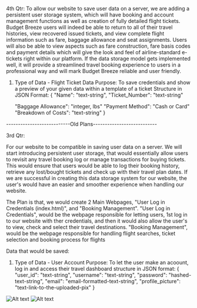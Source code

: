 4th Qtr:
To allow our website to save user data on a server, we are adding a persistent user storage 
system, which will have booking and account management functions as well as creation of fully detailed flight tickets. 
Budget Breeze users will indeed be able to return to all of their travel histories, view recovered issued tickets, and view complete 
flight information such as fare, baggage allowance and seat assignments. 
Users will also be able to view aspects such as fare construction, fare basis codes and 
payment details which will give the look and feel of airline-standard e-tickets right 
within our platform. If the data storage model gets implemented well, it will provide a 
streamlined travel booking experience to users in a professional way and will mark 
Budget Breeze reliable and user friendly.

1. Type of Data - Flight Ticket Data
   Purpose: To save credentials and show a preview of your given data within a 
   template of a ticket
   Structure in JSON Format:
   {
   "Name": "text-string",
   "Ticket_Number": "text-string"

   "Baggage Allowance": "integer, lbs"
   "Payment Method": "Cash or Card"
   "Breakdown of Costs": "text-string"
   }
   



---------------------------Old Plans---------------------------

3rd Qtr:

For our website to be compatible in saving user data on a server. We will
start introducing persistent user storage, that would essentially allow users
to revisit any travel booking log or manage transactions for buying tickets.
This would ensure that users would be able to log their booking history, retrieve
any lost/bought tickets and check up with their travel plan dates. If we are successful
in creating this data storage system for our website, the user's would have an easier
and smoother experience when handling our website.

The Plan is that, we would create 2 Main Webpages, "User Log in Credentials (index.html)", and "Booking Management".
"User Log in Credentials", would be the webpage responsible for letting users, 1st log in to our website
with ther credentials, and then it would also allow the user's to view, check and select their travel
destinations. "Booking Management", would be the webpage responsible for handling flight searches, ticket
selection and booking process for flights

Data that would be saved:


1. Type of Data - User Account
   Purpose: To let the user make an acoount, log in and access their travel dashboard
   structure in JSON format:
   {
   "user_id": "text-string",
   "username": "text-string",
   "password": "hashed-text-string",
   "email": "email-formatted-text-string",
   "profile_picture": "text-link-to-the-uploaded-pix"
   }

![Alt text](https://cdn.glitch.global/d76985b4-9558-442d-9584-0aa5a5f79119/Username.png)
![Alt text](https://cdn.glitch.global/d76985b4-9558-442d-9584-0aa5a5f79119/Username%20(1).png?v=1743093687412)

          